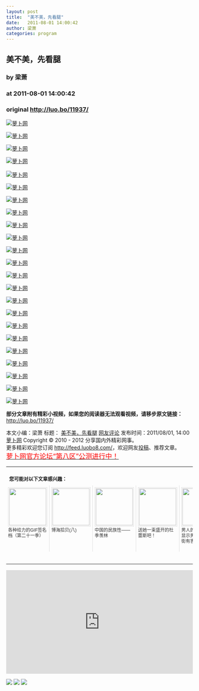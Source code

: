 ```yaml
---
layout: post
title:  "美不美，先看腿"
date:   2011-08-01 14:00:42
author: 梁萧
categories: program
---
```


## 美不美，先看腿
### by 梁萧
### at 2011-08-01 14:00:42
### original <http://luo.bo/11937/>

<p><a title="萝卜网" href="http://dulei.si/files/2011/07/30/f5f31b9e1af0ac2e606d399aa0c4063e.jpg"><img title="萝卜网" src="http://dulei.si/files/2011/07/30/f5f31b9e1af0ac2e606d399aa0c4063e.jpg" border="0" alt="萝卜网"></a></p><p><a title="萝卜网" href="http://dulei.si/files/2011/07/30/c4d67774b71d79f7675afac0d6237915.jpg"><img title="萝卜网" src="http://dulei.si/files/2011/07/30/c4d67774b71d79f7675afac0d6237915.jpg" border="0" alt="萝卜网"></a></p><p><a title="萝卜网" href="http://dulei.si/files/2011/07/30/064fe617daf139491c502d229eec56fb.jpg"><img title="萝卜网" src="http://dulei.si/files/2011/07/30/064fe617daf139491c502d229eec56fb.jpg" border="0" alt="萝卜网"></a></p><p><a title="萝卜网" href="http://dulei.si/files/2011/07/30/c11f381f38ea3518924f8fcfae867d78.jpg"><img title="萝卜网" src="http://dulei.si/files/2011/07/30/c11f381f38ea3518924f8fcfae867d78.jpg" border="0" alt="萝卜网"></a><br> <span></span><br> <a title="萝卜网" href="http://dulei.si/files/2011/07/30/1617bf2f4d4ebf4c784ca63ab9670f9e.jpg"><img title="萝卜网" src="http://dulei.si/files/2011/07/30/1617bf2f4d4ebf4c784ca63ab9670f9e.jpg" border="0" alt="萝卜网"></a></p><p><a title="萝卜网" href="http://dulei.si/files/2011/07/30/5e947579f2ae6c1782ce4876f9dec89e.jpg"><img title="萝卜网" src="http://dulei.si/files/2011/07/30/5e947579f2ae6c1782ce4876f9dec89e.jpg" border="0" alt="萝卜网"></a></p><p><a title="萝卜网" href="http://dulei.si/files/2011/07/30/c307fba2a6a27f8e227f16a13a4f0891.jpg"><img title="萝卜网" src="http://dulei.si/files/2011/07/30/c307fba2a6a27f8e227f16a13a4f0891.jpg" border="0" alt="萝卜网"></a></p><p><a title="萝卜网" href="http://dulei.si/files/2011/07/30/6a3a0f59315159c20297779c0055e35c.jpg"><img title="萝卜网" src="http://dulei.si/files/2011/07/30/6a3a0f59315159c20297779c0055e35c.jpg" border="0" alt="萝卜网"></a></p><p><a title="萝卜网" href="http://dulei.si/files/2011/07/30/730ed25787ac5ceb28c1ec8b824dae43.jpg"><img title="萝卜网" src="http://dulei.si/files/2011/07/30/730ed25787ac5ceb28c1ec8b824dae43.jpg" border="0" alt="萝卜网"></a></p><p><a title="萝卜网" href="http://dulei.si/files/2011/07/30/b06f535ab9b40b5987f02e768412bbc7.jpg"><img title="萝卜网" src="http://dulei.si/files/2011/07/30/b06f535ab9b40b5987f02e768412bbc7.jpg" border="0" alt="萝卜网"></a></p><p><a title="萝卜网" href="http://dulei.si/files/2011/07/30/fd13a4154cc043e9b4d4690aa48738dd.jpg"><img title="萝卜网" src="http://dulei.si/files/2011/07/30/fd13a4154cc043e9b4d4690aa48738dd.jpg" border="0" alt="萝卜网"></a></p><p><a title="萝卜网" href="http://dulei.si/files/2011/07/30/93fd205d24ec7666bc4ce6b645fe0d4c.jpg"><img title="萝卜网" src="http://dulei.si/files/2011/07/30/93fd205d24ec7666bc4ce6b645fe0d4c.jpg" border="0" alt="萝卜网"></a></p><p><a title="萝卜网" href="http://dulei.si/files/2011/07/30/a8e3b3e7b212f6af8834c11a8d2df7fa.jpg"><img title="萝卜网" src="http://dulei.si/files/2011/07/30/a8e3b3e7b212f6af8834c11a8d2df7fa.jpg" border="0" alt="萝卜网"></a></p><p><a title="萝卜网" href="http://dulei.si/files/2011/07/30/86c9533b08bba14e629324375f1852b6.jpg"><img title="萝卜网" src="http://dulei.si/files/2011/07/30/86c9533b08bba14e629324375f1852b6.jpg" border="0" alt="萝卜网"></a></p><p><a title="萝卜网" href="http://dulei.si/files/2011/07/30/8a522dcc67dfc3090cb8bda279e34d89.jpg"><img title="萝卜网" src="http://dulei.si/files/2011/07/30/8a522dcc67dfc3090cb8bda279e34d89.jpg" border="0" alt="萝卜网"></a></p><p><a title="萝卜网" href="http://dulei.si/files/2011/07/30/9a17d117761d2222aaebb90761ba9f99.jpg"><img title="萝卜网" src="http://dulei.si/files/2011/07/30/9a17d117761d2222aaebb90761ba9f99.jpg" border="0" alt="萝卜网"></a></p><p><a title="萝卜网" href="http://dulei.si/files/2011/07/30/61bc1eb40b3c1c8066cc333716cad611.jpg"><img title="萝卜网" src="http://dulei.si/files/2011/07/30/61bc1eb40b3c1c8066cc333716cad611.jpg" border="0" alt="萝卜网"></a></p><p><a title="萝卜网" href="http://dulei.si/files/2011/07/30/4c310ce41da1b07f204360bbfa9e79d3.jpg"><img title="萝卜网" src="http://dulei.si/files/2011/07/30/4c310ce41da1b07f204360bbfa9e79d3.jpg" border="0" alt="萝卜网"></a></p><p><a title="萝卜网" href="http://dulei.si/files/2011/07/30/4ee8fc7781998de68669d50ac586f5dd.jpg"><img title="萝卜网" src="http://dulei.si/files/2011/07/30/4ee8fc7781998de68669d50ac586f5dd.jpg" border="0" alt="萝卜网"></a></p><p><a title="萝卜网" href="http://dulei.si/files/2011/07/30/0653e1753666b209a6f12607a65384a9.jpg"><img title="萝卜网" src="http://dulei.si/files/2011/07/30/0653e1753666b209a6f12607a65384a9.jpg" border="0" alt="萝卜网"></a></p><p><a title="萝卜网" href="http://dulei.si/files/2011/07/30/4c6ca5cf9aeb875d4de211ff43709f78.jpg"><img title="萝卜网" src="http://dulei.si/files/2011/07/30/4c6ca5cf9aeb875d4de211ff43709f78.jpg" border="0" alt="萝卜网"></a></p><p><a title="萝卜网" href="http://dulei.si/files/2011/07/30/fd021217fc2693c42c9e5dbb7b1f1423.jpg"><img title="萝卜网" src="http://dulei.si/files/2011/07/30/fd021217fc2693c42c9e5dbb7b1f1423.jpg" border="0" alt="萝卜网"></a></p><p><a title="萝卜网" href="http://dulei.si/files/2011/07/30/6c4cb79fb3396f363996a28244a5211b.jpg"><img title="萝卜网" src="http://dulei.si/files/2011/07/30/6c4cb79fb3396f363996a28244a5211b.jpg" border="0" alt="萝卜网"></a></p><p><strong>部分文章附有精彩小视频，如果您的阅读器无法观看视频，请移步原文链接：</strong> <a href="http://luo.bo/11937/" title="美不美，先看腿">http://luo.bo/11937/</a></p> 本文小编：梁萧 标题： <a href="http://luo.bo/11937/" title="美不美，先看腿">美不美，先看腿</a> <a href="http://luo.bo/11937/#comments" title="to the comments">网友评论</a> 发布时间：2011/08/01, 14:00 <br> <a href="http://luo.bo/" title="萝卜网 - 人人都是艺术家">萝卜网</a> Copyright ©   2010 - 2012 分享国内外精彩网事。<br> 更多精彩欢迎您订阅 <a href="http://feed.luobo8.com/">http://feed.luobo8.com/</a>，欢迎网友<a href="http://luo.bo/delivery/">投稿</a>、推荐文章。<br> <a href="http://luo.bo/8888/"><font color="red" size="4">萝卜网官方论坛“第八区”公测进行中！</font></a><br><table cellspacing="0" cellpadding="3" border="0" style="clear:both"><tr><td colspan="5"><b><font size="-1" style="display:block!important;padding:20px 0 5px!important">您可能对以下文章感兴趣：</font></b></td></tr><tr><td width="106" valign="top" style="padding:5px!important;margin:0!important"> <a title="各种给力的GIF签名档（第二十一季）" style="text-decoration:none!important" href="http://app.wumii.com/ext/redirect.htm?url=http%3A%2F%2Fluo.bo%2F7945%2F&amp;from=http%3A%2F%2Fluo.bo%2F11937%2F"> <img style="margin:0!important;padding:2px!important;border:1px solid #dddddd!important;width:100px!important;height:100px!important" src="http://static.wumii.com/site_images/2011/05/08/8015778.gif" width="100px" height="100px"><br> <font size="-1" color="#333333" style="display:block!important;line-height:15px!important;width:106px!important;font:12px/15px arial!important;height:60px!important;margin:3px 0 0 0!important;padding:0!important;overflow:hidden!important">各种给力的GIF签名档（第二十一季）</font> </a></td><td width="106" valign="top" style="padding:5px!important;margin:0!important;border-left:1px solid #dddddd!important"> <a title="博海拾贝(八)" style="text-decoration:none!important" href="http://app.wumii.com/ext/redirect.htm?url=http%3A%2F%2Fluo.bo%2F7265%2F&amp;from=http%3A%2F%2Fluo.bo%2F11937%2F"> <img style="margin:0!important;padding:2px!important;border:1px solid #dddddd!important;width:100px!important;height:100px!important" src="http://static.wumii.com/site_images/2011/04/21/6129394.jpg" width="100px" height="100px"><br> <font size="-1" color="#333333" style="display:block!important;line-height:15px!important;width:106px!important;font:12px/15px arial!important;height:60px!important;margin:3px 0 0 0!important;padding:0!important;overflow:hidden!important">博海拾贝(八)</font> </a></td><td width="106" valign="top" style="padding:5px!important;margin:0!important;border-left:1px solid #dddddd!important"> <a title="中国的民族性——季羡林" style="text-decoration:none!important" href="http://app.wumii.com/ext/redirect.htm?url=http%3A%2F%2Fluo.bo%2F9717%2F&amp;from=http%3A%2F%2Fluo.bo%2F11937%2F"> <img style="margin:0!important;padding:2px!important;border:1px solid #dddddd!important;width:100px!important;height:100px!important" src="http://static.wumii.com/site_images/2011/06/15/12451037.jpg" width="100px" height="100px"><br> <font size="-1" color="#333333" style="display:block!important;line-height:15px!important;width:106px!important;font:12px/15px arial!important;height:60px!important;margin:3px 0 0 0!important;padding:0!important;overflow:hidden!important">中国的民族性——季羡林</font> </a></td><td width="106" valign="top" style="padding:5px!important;margin:0!important;border-left:1px solid #dddddd!important"> <a title="送她一束盛开的杜蕾斯吧！" style="text-decoration:none!important" href="http://app.wumii.com/ext/redirect.htm?url=http%3A%2F%2Fluo.bo%2F4545%2F&amp;from=http%3A%2F%2Fluo.bo%2F11937%2F"> <img style="margin:0!important;padding:2px!important;border:1px solid #dddddd!important;width:100px!important;height:100px!important" src="http://static.wumii.com/site_images/2011/01/25/2395939.jpg" width="100px" height="100px"><br> <font size="-1" color="#333333" style="display:block!important;line-height:15px!important;width:106px!important;font:12px/15px arial!important;height:60px!important;margin:3px 0 0 0!important;padding:0!important;overflow:hidden!important">送她一束盛开的杜蕾斯吧！</font> </a></td><td width="106" valign="top" style="padding:5px!important;margin:0!important;border-left:1px solid #dddddd!important"> <a title="男人的福音，调查显示男人陪老婆逛街有害健康" style="text-decoration:none!important" href="http://app.wumii.com/ext/redirect.htm?url=http%3A%2F%2Fluo.bo%2F4565%2F&amp;from=http%3A%2F%2Fluo.bo%2F11937%2F"> <img style="margin:0!important;padding:2px!important;border:1px solid #dddddd!important;width:100px!important;height:100px!important" src="http://static.wumii.com/site_images/2011/01/26/2410079.jpg" width="100px" height="100px"><br> <font size="-1" color="#333333" style="display:block!important;line-height:15px!important;width:106px!important;font:12px/15px arial!important;height:60px!important;margin:3px 0 0 0!important;padding:0!important;overflow:hidden!important">男人的福音，调查显示男人陪老婆逛街有害健康</font> </a></td></tr><tr><td colspan="5" align="right"> <a style="text-decoration:none!important" href="http://www.wumii.com/widget/relatedItems.htm" title="无觅相关文章插件"> <font size="-1" color="#bbbbbb" style="display:block!important;font-family:arial!important;padding:5px 0!important;font-size:12px!important;color:#bbb!important">无觅</font> </a></td></tr></table><p><iframe src="http://feedads.g.doubleclick.net/~ah/f/7sv1ooo89v8jfelhdjk8plpa64/300/250?ca=1&amp;fh=280#http%3A%2F%2Fluo.bo%2F11937%2F" width="100%" height="280" frameborder="0" scrolling="no" marginwidth="0" marginheight="0"></iframe></p><div>
<a href="http://feeds.feedburner.com/~ff/tamd?a=Cg2c6PzJpV8:QGMd3McvcUo:yIl2AUoC8zA"><img src="http://feeds.feedburner.com/~ff/tamd?d=yIl2AUoC8zA" border="0"></a> <a href="http://feeds.feedburner.com/~ff/tamd?a=Cg2c6PzJpV8:QGMd3McvcUo:qj6IDK7rITs"><img src="http://feeds.feedburner.com/~ff/tamd?d=qj6IDK7rITs" border="0"></a> <a href="http://feeds.feedburner.com/~ff/tamd?a=Cg2c6PzJpV8:QGMd3McvcUo:-BTjWOF_DHI"><img src="http://feeds.feedburner.com/~ff/tamd?i=Cg2c6PzJpV8:QGMd3McvcUo:-BTjWOF_DHI" border="0"></a>
</div>